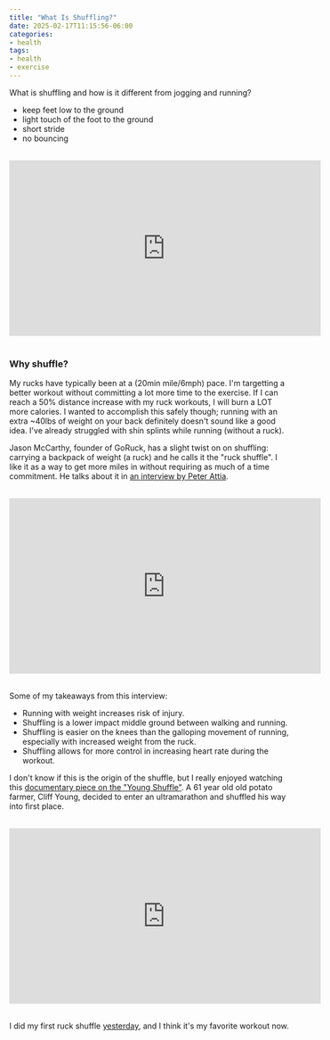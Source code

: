 ```yaml
---
title: "What Is Shuffling?"
date: 2025-02-17T11:15:56-06:00
categories:
- health
tags:
- health
- exercise
---
```


What is shuffling and how is it different from jogging and running?
- keep feet low to the ground
- light touch of the foot to the ground
- short stride
- no bouncing

<br />
<iframe width="560" height="315" src="https://www.youtube.com/embed/04K-x_yB6zY?si=mo56gj6tnSZJagj2" title="YouTube video player" frameborder="0" allow="accelerometer; autoplay; clipboard-write; encrypted-media; gyroscope; picture-in-picture; web-share" referrerpolicy="strict-origin-when-cross-origin" allowfullscreen></iframe>
<br />
<br />

### Why shuffle?

My rucks have typically been at a (20min mile/6mph) pace.  I'm targetting a
better workout without committing a lot more time to the exercise.  If I can
reach a 50% distance increase with my ruck workouts, I will burn a LOT more
calories. I wanted to accomplish this safely though; running with an extra
~40lbs of weight on your back definitely doesn't sound like a good idea.  I've
already struggled with shin splints while running (without a ruck).

Jason McCarthy, founder of GoRuck, has a slight twist on on shuffling:
carrying a backpack of weight (a ruck) and he calls it the "ruck
shuffle".  I like it as a way to get more miles in without requiring as much of
a time commitment.  He talks about it in
[an interview by Peter Attia](https://youtu.be/yaEwGqXE2Vo?si=Gcb63Yq1l_yWczKi&t=8644).

<br />
<iframe width="560" height="315" src="https://www.youtube.com/embed/yaEwGqXE2Vo?si=3vUS9yHfPuesUoGD&amp;start=8644" title="YouTube video player" frameborder="0" allow="accelerometer; autoplay; clipboard-write; encrypted-media; gyroscope; picture-in-picture; web-share" referrerpolicy="strict-origin-when-cross-origin" allowfullscreen></iframe>
<br />
<br />

Some of my takeaways from this interview:
- Running with weight increases risk of injury.
- Shuffling is a lower impact middle ground between walking and running.
- Shuffling is easier on the knees than the galloping movement of running,
  especially with increased weight from the ruck.
- Shuffling allows for more control in increasing heart rate during the workout.

I don't know if this is the origin of the shuffle, but I really enjoyed watching
this [documentary piece on the "Young Shuffle"](https://www.youtube.com/watch?v=3PIph19-Csc).
A 61 year old old potato farmer, Cliff Young, decided to enter an ultramarathon and shuffled
his way into first place.

<br />
<iframe width="560" height="315" src="https://www.youtube.com/embed/3PIph19-Csc?si=-oFqDOl8gGBbW3MO" title="YouTube video player" frameborder="0" allow="accelerometer; autoplay; clipboard-write; encrypted-media; gyroscope; picture-in-picture; web-share" referrerpolicy="strict-origin-when-cross-origin" allowfullscreen></iframe>
<br />
<br />

I did my first ruck shuffle [yesterday](/posts/2025-02-16-ruck-shuffle-day-1/),
and I think it's my favorite workout now.
